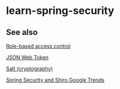 # learn-spring-security

## See also

[Role-based access control](https://en.wikipedia.org/wiki/Role-based_access_control)

[JSON Web Token](https://en.wikipedia.org/wiki/JSON_Web_Token)

[Salt (cryptography)](https://en.wikipedia.org/wiki/Salt_(cryptography))

[Spring Security and Shiro Google Trends](https://trends.google.com/trends/explore?cat=5&date=today%205-y&q=Spring%20Security,Shiro&hl=en)